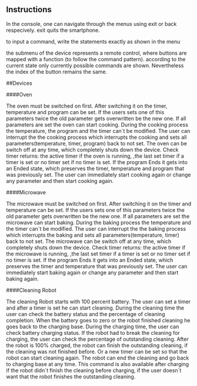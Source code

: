 ## Instructions

In the console, one can navigate through the menus
using exit or back respecively. exit quits the smartphone. 

to input a command, write the statements exactly as shown in the menu

the submenu of the device represents a remote control, where buttons 
are mapped with a function (to follow the command pattern). according to the current state
only currently possible commands are shown. Nevertheless the index of the button remains the same.

##Devices

####Oven

The oven must be switched on first. After switching it on the timer, temperature and program can be set. If the users sets one of this
parameters twice the old parameter gets overwritten be the new one. If all parameters are set the oven can start cooking.
During the cooking process the temperature, the program and the timer can´t be modified. The user can interrupt the
the cooking process which interrupts the cooking and sets all parameters(temperature, timer, program) back to not set. The oven can be switch off at any time, which completely shuts down the device. Check timer returns: the active timer if the oven is running,
,the last set timer if a timer is set or no timer set if no timer is set. If the program Ends it gets into an Ended state, 
which preserves the timer, temperature and program that was previously set. The user can immediately start cooking again or change
any parameter and then start cooking again. 

####Microwave

The microwave must be switched on first. After switching it on the timer and temperature can be set. If the users sets one of this
parameters twice the old parameter gets overwritten be the new one. If all parameters are set the microwave can start baking.
During the baking process the temperature and the timer can´t be modified. The user can interrupt the
the baking process which interrupts the baking and sets all parameters(temperature, timer) back to not set. The microwave can be switch off at any time, which completely shuts down the device. Check timer returns: the active timer if the microwave is running,
,the last set timer if a timer is set or no timer set if no timer is set. If the program Ends it gets into an Ended state, 
which preserves the timer and temperature that was previously set. The user can immediately start baking again or change
any parameter and then start baking again. 



####Cleaning Robot

The cleaning Robot starts with 100 percent battery. The user can set a timer and after a timer is set he can start cleaning. 
During the cleaning time the user can check the battery status and the percentage of cleaning completion.
When the battery goes to zero or the robot finished cleaning he goes back to the charging base. During the charging time, the user can check battery charging status.
If the robot had to break the cleaning for charging, the user can check the percentage of outstanding cleaning.
After the robot is 100% charged, the robot can finish the outstanding cleaning, if the cleaning was not finished before.
Or a new timer can be set so that the robot can start cleaning again. The robot can end the cleaning and go back to charging base at any time.
This command is also available after charging if the robot didn´t finish the cleaning before charging, if the user doesn´t want that the robot finishes the outstanding cleaning.

